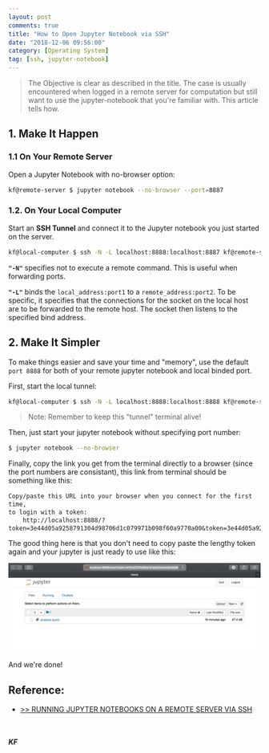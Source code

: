 ```yaml
---
layout: post
comments: true
title: "How to Open Jupyter Notebook via SSH"
date: "2018-12-06 09:56:00"
category: [Operating System]
tag: [ssh, jupyter-notebook]
---
```


> The Objective is clear as described in the title. The case is usually encountered when logged in a remote server for computation but still want to use the jupyter-notebook that you're familiar with. This article tells how.

<!--more-->

## 1. Make It Happen
### 1.1 On Your Remote Server
Open a Jupyter Notebook with no-browser option:
```bash
kf@remote-server $ jupyter notebook --no-browser --port=8887
```

### 1.2. On Your Local Computer
Start an **SSH Tunnel** and connect it to the Jupyter notebook you just started on the server.
```bash
kf@local-computer $ ssh -N -L localhost:8888:localhost:8887 kf@remote-server
```

**`"-N"`** specifies not to execute a remote command. This is useful when forwarding ports.


**`"-L"`** binds the `local_address:port1` to a `remote_address:port2`. To be specific, it specifies that the connections for the socket on the local host are to be forwarded to the remote host. The socket then listens to the specified bind address.

## 2. Make It Simpler
To make things easier and save your time and "memory", use the default `port 8888` for both of your remote jupyter notebook and local binded port.

First, start the local tunnel:
```bash
kf@local-computer $ ssh -N -L localhost:8888:localhost:8888 kf@remote-server
```
> Note: Remember to keep this "tunnel" terminal alive!

Then, just start your jupyter notebook without specifying port number:
```bash
$ jupyter notebook --no-browser
```
Finally, copy the link you get from the terminal directly to a browser (since the port numbers are consistant), this link from terminal should be something like this:
```
Copy/paste this URL into your browser when you connect for the first time,
to login with a token:
    http://localhost:8888/?token=3e44d05a9258791304d98706d1c079971b098f60a9770a00&token=3e44d05a9258791304d98706d1c079971b098f60a9770a00
```

The good thing here is that you don't need to copy paste the lengthy token again and your jupyter is just ready to use like this:

![](/public/img/20181206-jupyter.png)

And we're done!

## Reference:
- [>> RUNNING JUPYTER NOTEBOOKS ON A REMOTE SERVER VIA SSH](https://techtalktone.wordpress.com/2017/03/28/running-jupyter-notebooks-on-a-remote-server-via-ssh/)

<br><br>***KF*** 
